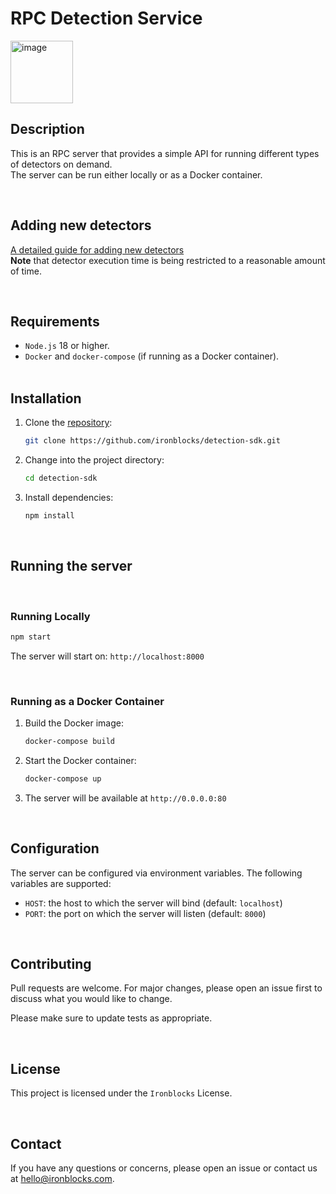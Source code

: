 # RPC Detection Service

<img width="100" alt="image" src="https://github.com/ironblocks/detection-sdk/assets/108297139/4a7443c9-4014-4c4e-8890-421526071861">
<br>

## Description
This is an RPC server that provides a simple API for running different types of detectors on demand.
<br>
The server can be run either locally or as a Docker container.

<br>

## Adding new detectors
[A detailed guide for adding new detectors](./src/detection/README.md)
<br>
**Note** that detector execution time is being restricted to a reasonable amount of time.

<br>

## Requirements
- `Node.js` 18 or higher.
- `Docker` and `docker-compose` (if running as a Docker container).
<br><br>

## Installation

1. Clone the [repository](https://github.com/ironblocks/detection-sdk.git):
   ```bash
   git clone https://github.com/ironblocks/detection-sdk.git
   ```

2. Change into the project directory:
   ```bash
   cd detection-sdk
   ```

3. Install dependencies:
   ```bash
   npm install
   ```
<br>

## Running the server

<br>

### Running Locally

```bash
npm start
```
The server will start on: `http://localhost:8000`

<br>

### Running as a Docker Container
1. Build the Docker image:
   ```bash
   docker-compose build
   ```

2. Start the Docker container:
   ```bash
   docker-compose up
   ```

3. The server will be available at `http://0.0.0.0:80`

<br>

## Configuration

The server can be configured via environment variables. The following variables are supported:
* `HOST`: the host to which the server will bind (default: `localhost`)
* `PORT`: the port on which the server will listen (default: `8000`)

<br>

## Contributing

Pull requests are welcome. For major changes, please open an issue first
to discuss what you would like to change.

Please make sure to update tests as appropriate.

<br>

## License

This project is licensed under the `Ironblocks` License.

<br>

## Contact

If you have any questions or concerns, please open an issue or contact us at hello@ironblocks.com.
